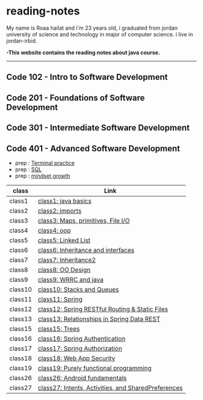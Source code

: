 # reading-notes
My name is Roaa hailat and i'm 23 years old, i graduated from jordan university of science and technology 
in major of computer science. i live in jordan-irbid.

**-This website contains the reading notes about java course.**

---------------------------------------------------------------------

## Code 102 - Intro to Software Development

## Code 201 - Foundations of Software Development

## Code 301 - Intermediate Software Development

## Code 401 - Advanced Software Development
  -  prep : [Terminal practice](https://roaa1298.github.io/reading-notes/TerminalPractice)  
  -  prep : [SQL](https://roaa1298.github.io/reading-notes/SQL)  
  -  prep : [mindset growth](https://roaa1298.github.io/reading-notes/Mindset-Growth)

  | class       | Link |
  | ----------- | ----------- |
  | class1      | [class1: java basics](https://roaa1298.github.io/reading-notes/java-basics)       |
  | class2      | [class2: imports](https://roaa1298.github.io/reading-notes/Read2)       |
  | class3      | [class3: Maps, primitives, File I/O](https://roaa1298.github.io/reading-notes/Read3)       |
  | class4      | [class4: oop](https://roaa1298.github.io/reading-notes/Read4)       |
  | class5      | [class5: Linked List](https://roaa1298.github.io/reading-notes/Read5)       |
  | class6      | [class6: Inheritance and interfaces](https://roaa1298.github.io/reading-notes/Read6)       |
  | class7      | [class7: Inheritance2](https://roaa1298.github.io/reading-notes/Read7)       |
  | class8      | [class8: OO Design](https://roaa1298.github.io/reading-notes/Read8)       |
  | class9      | [class9: WRRC and java](https://roaa1298.github.io/reading-notes/Read9)       |
  | class10      | [class10: Stacks and Queues](https://roaa1298.github.io/reading-notes/Read10)       |
  | class11      | [class11: Spring](https://roaa1298.github.io/reading-notes/Read11)       |
  | class12      | [class12: Spring RESTful Routing & Static Files](https://roaa1298.github.io/reading-notes/Read12)       |
  | class13      | [class13: Relationships in Spring Data REST](https://roaa1298.github.io/reading-notes/Read13)       |
  | class15      | [class15: Trees](https://roaa1298.github.io/reading-notes/Read15)       |
  | class16      | [class16: Spring Authentication](https://roaa1298.github.io/reading-notes/Read16)       |
  | class17      | [class17: Spring Authorization](https://roaa1298.github.io/reading-notes/Read17)       |
  | class18      | [class18: Web App Security](https://roaa1298.github.io/reading-notes/Read18)       |
  | class19      | [class19: Purely functional programming](https://roaa1298.github.io/reading-notes/Read19)       |
  | class26      | [class26: Android fundamentals](https://roaa1298.github.io/reading-notes/Read26)       |
  | class27      | [class27: Intents, Activities, and SharedPreferences](https://roaa1298.github.io/reading-notes/Read27)       |
  

